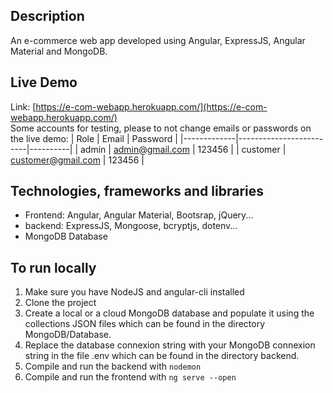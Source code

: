 ## Description
An e-commerce web app developed using Angular, ExpressJS, Angular Material and MongoDB.

## Live Demo
Link: [https://e-com-webapp.herokuapp.com/](https://e-com-webapp.herokuapp.com/)<br>
Some accounts for testing, please to not change emails or passwords on the live demo:
| Role        | Email                   | Password |
|-------------|-------------------------|----------|
| admin       | admin@gmail.com         | 123456   |
| customer    | customer@gmail.com      | 123456   |

## Technologies, frameworks and libraries
- Frontend: Angular, Angular Material, Bootsrap, jQuery...
- backend: ExpressJS, Mongoose, bcryptjs, dotenv...
- MongoDB Database

## To run locally
1. Make sure you have NodeJS and angular-cli installed
2. Clone the project
3. Create a local or a cloud MongoDB database and populate it using the collections JSON files which can be found in the directory MongoDB/Database.
4. Replace the database connexion string with your MongoDB connexion string in the file .env which can be found in the directory backend.
5. Compile and run the backend with `nodemon`
6. Compile and run the frontend with `ng serve --open` 
